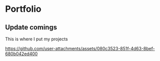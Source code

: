 ﻿# Portfolio

 <h2>Update comings</h2>

 This is where I put my projects

 


https://github.com/user-attachments/assets/080c3523-851f-4d63-8bef-680b042ed400


